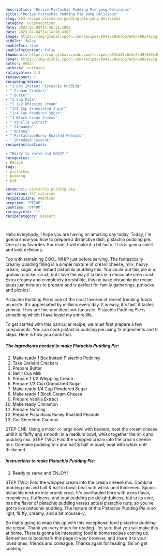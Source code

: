 ```yaml
---
description: "Recipe Pistachio Pudding Pie yang Delicious"
title: "Recipe Pistachio Pudding Pie yang Delicious"
slug: 553-recipe-pistachio-pudding-pie-yang-delicious
category: Uncategorized
date: 2023-03-08T14:56:51.500Z
date: 2023-04-04T14:14:06.430Z
image: https://img-global.cpcdn.com/recipes/b941358c6c6a7ed9/680x482cq70/pistachio-pudding-pie-recipe-main-photo.jpg
hideToc: false
enableToc: true
enableTocContent: false
thumbnail: https://img-global.cpcdn.com/recipes/b941358c6c6a7ed9/680x482cq70/pistachio-pudding-pie-recipe-main-photo.jpg
cover: https://img-global.cpcdn.com/recipes/b941358c6c6a7ed9/680x482cq70/pistachio-pudding-pie-recipe-main-photo.jpg
author: Admin
authorAv: notfound
ratingvalue: 3.3
reviewcount: 7
recipeingredient:
- "1 Box Instant Pistachio Pudding"
- " Graham Crackers"
- " Butter"
- "1 Cup Milk"
- "1 1/2 Whipping Cream"
- "1/3 Cup Granulated Sugar"
- "1/4 Cup Powdered Sugar"
- "1 Block Cream Cheese"
- " Vanilla Extract"
- " Cinnamon"
- " Nutmeg"
- " PistachiosHoney Roasted Peanuts"
- " Shredded Coconut"
recipeinstructions:

- "Ready to serve and ENJOY!"
categories:
- Recipe
tags:
- pistachio
- pudding
- pie

katakunci: pistachio pudding pie 
nutrition: 247 calories
recipecuisine: American
preptime: "PT24M"
cooktime: "PT49M"
recipeyield: "1"
recipecategory: Dessert

---
```



Hello everybody, I hope you are having an amazing day today. Today, I'm gonna show you how to prepare a distinctive dish, pistachio pudding pie. One of my favorites. For mine, I will make it a bit tasty. This is gonna smell and look delicious.

Top with remaining COOL WHIP just before serving. The fantastically creamy pudding filling is a simple mixture of cream cheese, milk, heavy cream, sugar, and instant pistachio pudding mix. You could put this pie in a graham cracker crust, but I love the way it tastes in a chocolate oreo crust. Extra creamy and completely irresistible, this no bake pistachio pie recipe takes just minutes to prepare and is perfect for family gatherings, potlucks and picnics!

Pistachio Pudding Pie is one of the most favored of recent trending foods on earth. It's appreciated by millions every day. It is easy, it's fast, it tastes yummy. They are fine and they look fantastic. Pistachio Pudding Pie is something which I have loved my entire life.


To get started with this particular recipe, we must first prepare a few components. You can cook pistachio pudding pie using 13 ingredients and 0 steps. Here is how you cook that.

<!--inarticleads1-->

##### The ingredients needed to make Pistachio Pudding Pie:

1. Make ready 1 Box Instant Pistachio Pudding
1. Take  Graham Crackers
1. Prepare  Butter
1. Get 1 Cup Milk
1. Prepare 1 1/2 Whipping Cream
1. Prepare 1/3 Cup Granulated Sugar
1. Make ready 1/4 Cup Powdered Sugar
1. Make ready 1 Block Cream Cheese
1. Prepare  Vanilla Extract
1. Make ready  Cinnamon
1. Prepare  Nutmeg
1. Prepare  Pistachios/Honey Roasted Peanuts
1. Get  Shredded Coconut


STEP ONE: Using a mixer or large bowl with beaters, beat the cream cheese until it is fluffy and smooth. In a medium bowl, whisk together the milk and pudding mix. STEP TWO: Fold the whipped cream into the cream cheese mix. Combine pudding mix and half &amp; half in bowl; beat with whisk until thickened. 

<!--inarticleads2-->

##### Instructions to make Pistachio Pudding Pie:


1. Ready to serve and ENJOY!

STEP TWO: Fold the whipped cream into the cream cheese mix. Combine pudding mix and half &amp; half in bowl; beat with whisk until thickened. Spoon pistachio mixture into crumb crust. It&#39;s overhauled here with extra flavor, creaminess, fluffiness, and total pudding pie delightfulness, but at its core, has the flavor of pistachio pudding versus actual pistachio nuts, so you&#39;ve got to like pistachio pudding. The texture of this Pistachio Pudding Pie is so light, fluffy, creamy, and a bit mousse-y. 

So that's going to wrap this up with this exceptional food pistachio pudding pie recipe. Thank you very much for reading. I'm sure that you will make this at home. There is gonna be interesting food in home recipes coming up. Remember to bookmark this page in your browser, and share it to your loved ones, friends and colleague. Thanks again for reading. Go on get cooking!
